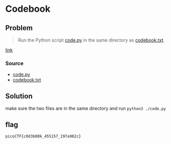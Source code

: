 # Codebook
## Problem
> Run the Python script [code.py](https://artifacts.picoctf.net/c/3/code.py) in the same directory as [codebook.txt](https://artifacts.picoctf.net/c/3/codebook.txt).

[link](https://play.picoctf.org/practice/challenge/238)
### Source
- [code.py](./code.py)
- [codebook.txt](./codebook.txt)
## Solution
make sure the two files are in the same directory and run `python3 ./code.py`
## flag
`picoCTF{c0d3b00k_455157_197a982c}`
